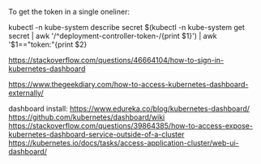 To get the token in a single oneliner:

kubectl -n kube-system describe secret $(kubectl -n kube-system get secret | awk '/^deployment-controller-token-/{print $1}') | awk '$1=="token:"{print $2}

https://stackoverflow.com/questions/46664104/how-to-sign-in-kubernetes-dashboard

https://www.thegeekdiary.com/how-to-access-kubernetes-dashboard-externally/

dashboard install:
https://www.edureka.co/blog/kubernetes-dashboard/
https://github.com/kubernetes/dashboard/wiki
https://stackoverflow.com/questions/39864385/how-to-access-expose-kubernetes-dashboard-service-outside-of-a-cluster
https://kubernetes.io/docs/tasks/access-application-cluster/web-ui-dashboard/

